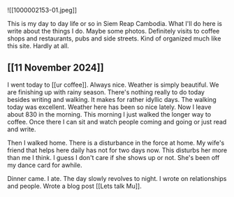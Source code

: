 ![[1000002153-01.jpeg]]

This is my day to day life or so in Siem Reap Cambodia. What I'll do here is write about the things I do. Maybe some photos. Definitely visits to coffee shops and restaurants, pubs and side streets. Kind of organized much like this site. Hardly at all.

## [[11 November 2024]]

I went today to [[ur coffee]]. Always nice. Weather is simply beautiful. We are finishing up with rainy season. There's nothing really to do today besides writing and walking. It makes for rather idyllic days. The walking today was excellent. Weather here has been so nice lately. Now I leave about 830 in the morning. This morning I just walked the longer way to coffee. Once there I can sit and watch people coming and going or just read and write.  

Then I walked home. There is a disturbance in the force at home. My wife's friend that helps here daily has not for two days now. This disturbs her more than me I think. I guess I don't care if she shows up or not. She's been off my dance card for awhile. 

Dinner came. I ate. The day slowly revolves to night. I wrote on relationships and people. Wrote a blog post [[Lets talk Mu]]. 
